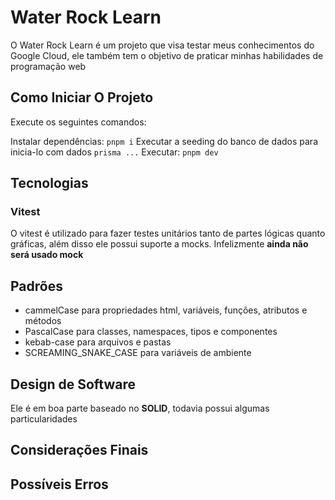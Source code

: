 # Water Rock Learn

O Water Rock Learn é um projeto que visa testar meus conhecimentos do Google Cloud, ele também tem o objetivo de praticar minhas habilidades de programação web

## Como Iniciar O Projeto

Execute os seguintes comandos:

Instalar dependências: ```pnpm i```
Executar a seeding do banco de dados para inicia-lo com dados ```prisma ...```
Executar: ```pnpm dev```

## Tecnologias

### Vitest

O vitest é utilizado para fazer testes unitários tanto de partes lógicas quanto gráficas, além disso ele possui suporte a mocks.
Infelizmente **ainda não será usado mock**

## Padrões

- cammelCase para propriedades html, variáveis, funções, atributos e métodos
- PascalCase para classes, namespaces, tipos e componentes
- kebab-case para arquivos e pastas
- SCREAMING_SNAKE_CASE para variáveis de ambiente

## Design de Software

Ele é em boa parte baseado no **SOLID**, todavia possui algumas particularidades

## Considerações Finais

## Possíveis Erros